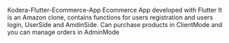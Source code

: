 Kodera-Flutter-Ecommerce-App
Ecommerce App developed with Flutter It is an Amazon clone, contains functions for users registration and users login, UserSide and AmdinSide. Can purchase products in ClientMode and you can manage orders in AdminMode
